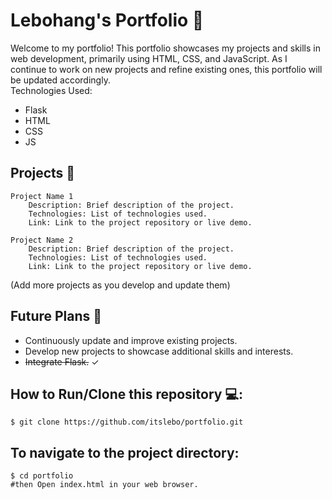 <h1>Lebohang's Portfolio <span>&#x1F680;</span> </h1> 
Welcome to my portfolio! This portfolio showcases my projects and skills in web development, primarily using HTML, CSS, and JavaScript. As I continue to work on new projects and refine existing ones, this portfolio will be updated accordingly.
<br> Technologies Used:

<ul>
  <li>Flask</li>
  <li>HTML</li>
  <li>CSS</li>
  <li>JS</li>
</ul>

<h2>Projects <span>&#x1F4BC;</span> </h2>
    
    Project Name 1
        Description: Brief description of the project.
        Technologies: List of technologies used.
        Link: Link to the project repository or live demo.

    Project Name 2
        Description: Brief description of the project.
        Technologies: List of technologies used.
        Link: Link to the project repository or live demo.

(Add more projects as you develop and update them)
<h2>Future Plans <span>&#x1F680;</span> </h2>
<ul>
  <li>Continuously update and improve existing projects.</li>
  <li>Develop new projects to showcase additional skills and interests.</li>
  <li><s>Integrate Flask.</s> &#x2713; </li>
</ul>

<h2>How to Run/Clone this repository &#x1F4BB;: </h2>

    $ git clone https://github.com/itslebo/portfolio.git

<h2>To navigate to the project directory:</h2>

    $ cd portfolio
    #then Open index.html in your web browser.
